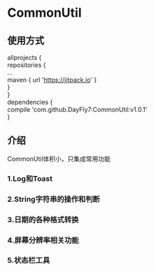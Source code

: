 # CommonUtil
## 使用方式<br>
allprojects {<br>
		repositories {<br>
			...<br>
			maven { url 'https://jitpack.io' }<br>
		}<br>
	}<br>
  dependencies {<br>
	        compile 'com.github.DayFly7:CommonUtil:v1.0.1'<br>
	}<br>
## 介绍<br>
CommonUtil体积小，只集成常用功能<br>
### 1.Log和Toast <br>
### 2.String字符串的操作和判断
### 3.日期的各种格式转换
### 4.屏幕分辨率相关功能
### 5.状态栏工具

